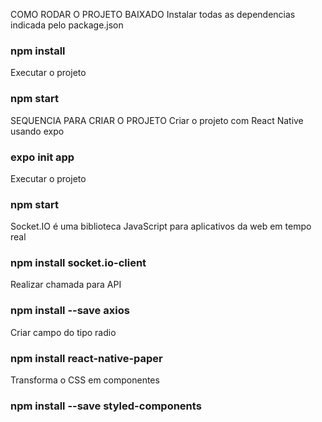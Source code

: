 COMO RODAR O PROJETO BAIXADO
Instalar todas as dependencias indicada pelo package.json
### npm install

Executar o projeto
### npm start 


SEQUENCIA PARA CRIAR O PROJETO
Criar o projeto com React Native usando expo
### expo init app

Executar o projeto
### npm start 

Socket.IO é uma biblioteca JavaScript para aplicativos da web em tempo real
### npm install socket.io-client

Realizar chamada para API
### npm install --save axios

Criar campo do tipo radio
### npm install react-native-paper

Transforma o CSS em componentes
### npm install --save styled-components